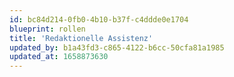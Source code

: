 ```yaml
---
id: bc84d214-0fb0-4b10-b37f-c4ddde0e1704
blueprint: rollen
title: 'Redaktionelle Assistenz'
updated_by: b1a43fd3-c865-4122-b6cc-50cfa81a1985
updated_at: 1658873630
---
```

